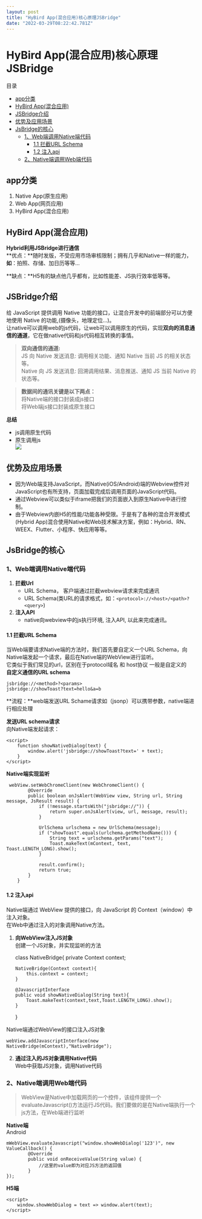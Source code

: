 ```yaml
---
layout: post
title: "HyBird App(混合应用)核心原理JSBridge"
date: "2022-03-29T08:22:42.781Z"
---
```

HyBird App(混合应用)核心原理JSBridge
============================

目录

*   [app分类](#app分类)
*   [HyBird App(混合应用)](#hybird-app混合应用)
*   [JSBridge介绍](#jsbridge介绍)
*   [优势及应用场景](#优势及应用场景)
*   [JsBridge的核心](#jsbridge的核心)
    *   [1、Web端调用Native端代码](#1web端调用native端代码)
        *   [1.1 拦截URL Schema](#11-拦截url-schema)
        *   [1.2 注入api](#12-注入api)
    *   [2、Native端调用Web端代码](#2native端调用web端代码)

app分类
-----

1.  Native App(原生应用)
2.  Web App(网页应用)
3.  HyBird App(混合应用)

HyBird App(混合应用)
----------------

**Hybrid利用JSBridge进行通信**  
**优点：**随时发版，不受应用市场审核限制；拥有几乎和Native一样的能力，**如**：拍照、存储、加日历等等...

**缺点：**H5有的缺点他几乎都有，比如性能差、JS执行效率低等等。

JSBridge介绍
----------

给 JavaScript 提供调用 Native 功能的接口，让混合开发中的前端部分可以方便地使用 Native 的功能,(摄像头，地理定位...)。  
让native可以调用web的js代码，让web可以调用原生的代码，实现**双向的消息通信的通道**，它在做native代码和js代码相互转换的事情。

> **双向通信的通道:**  
> JS 向 Native 发送消息: 调用相关功能、通知 Native 当前 JS 的相关状态等。  
> Native 向 JS 发送消息: 回溯调用结果、消息推送、通知 JS 当前 Native 的状态等。

> **数据间的通讯关键是以下两点：**  
> 将Native端的接口封装成js接口  
> 将Web端js接口封装成原生接口

**总结**

*   js调用原生代码
*   原生调用js  
    ![](https://img2022.cnblogs.com/blog/1731300/202203/1731300-20220329145547814-2070014380.jpg)

优势及应用场景
-------

*   因为Web端支持JavaScript，而Native(iOS/Android)端的Webview控件对JavaScript也有所支持，页面加载完成后调用页面的JavaScript代码。
*   通过Webview可以类似于iframe把我们的页面嵌入到原生Native中进行控制。
*   由于Webview内嵌H5的性能/功能各种受限。于是有了各种的混合开发模式(Hybrid App)混合使用Native和Web技术解决方案，例如：Hybrid、RN、WEEX、Flutter、小程序、快应用等等。

JsBridge的核心
-----------

### 1、Web端调用Native端代码

1.  **拦截Url**
    *   URL Schema， 客户端通过拦截webview请求来完成通讯
    *   URL Schema(类URL的请求格式，如：`<protocol>://<host>/<path>?<query>`)
2.  **注入API**
    *   native向webview中的js执行环境, 注入API, 以此来完成通讯。

#### 1.1 拦截URL Schema

当Web端要请求Native端的方法时，我们首先要自定义一个URL Schema，向Native端发起一个请求，最后在Native端的WebView进行监听。  
它类似于我们常见的url，区别在于protocol域名 和 host协议 一般是自定义的  
**自定义通信的URL schema**

    jsbridge://<method>?<params>
    jsbridge://showToast?text=hello&a=b
    

**流程：**web端发送URL Schame请求如（jsonp）可以携带参数，native端进行相应处理

**发送URL schema请求**  
向Native端发起请求：

    <script>
        function showNativeDialog(text) {
            window.alert('jsbridge://showToast?text=' + text);
        }
    </script>
    

**Native端实现监听**

     webView.setWebChromeClient(new WebChromeClient() {
            @Override
            public boolean onJsAlert(WebView view, String url, String message, JsResult result) {
                if (!message.startsWith("jsbridge://")) {
                    return super.onJsAlert(view, url, message, result);
                }
    
                UrlSchema urlschema = new UrlSchema(message);
                if ("showToast".equals(urlchema.getMethodName())) {
                    String text = urlschema.getParams("text");
                    Toast.makeText(mContext, text, Toast.LENGTH_LONG).show();
                }
    
                result.confirm();
                return true;
            }
        }
    

#### 1.2 注入api

Native端通过 WebView 提供的接口，向 JavaScript 的 Context（window）中注入对象。  
在Web中通过注入的对象调用Native方法。

1.  **向WebView注入JS对象**  
    创建一个JS对象，并实现监听的方法

    class NativeBridge{
        private Context context;
    
        NativeBridge(Context context){
            this.context = context;
        }
    
        @JavascriptInterface
        public void showNativeDialog(String text){
            Toast.makeText(context,text,Toast.LENGTH_LONG).show();
        }
    }
    

Native端通过WebView的接口注入JS对象

    webView.addJavascriptInterface(new NativeBridge(mContext),"NativeBridge");
    

2.  **通过注入的JS对象调用Native代码**  
    Web中获取JS对象，调用Native代码

    <script>
        function showNativeDialog(text) {
            //window.alert('jsbridge://showToast?text=' + text);
            window.NativeBridge.showNativeDialog(text);
        }
    </script>
    

### 2、Native端调用Web端代码

> WebView是Native中加载网页的一个控件，该组件提供一个evaluateJavascript()方法运行JS代码。我们要做的是在Native端执行一个js方法，在Web端进行监听

**Native端**  
Android

    mWebView.evaluateJavascript("window.showWebDialog('123')", new ValueCallback() {
            @Override
            public void onReceiveValue(String value) {
                //这里的value即为对应JS方法的返回值
            }
    });
    

**H5端**

    <script>
        window.showWebDialog = text => window.alert(text);
    </script>